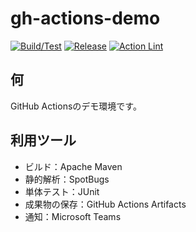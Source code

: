# gh-actions-demo

[![Build/Test](https://github.com/tmx-kenmotsu/gh-actions-demo/actions/workflows/starter.yml/badge.svg)](https://github.com/tmx-kenmotsu/gh-actions-demo/actions/workflows/starter.yml)
[![Release](https://github.com/tmx-kenmotsu/gh-actions-demo/actions/workflows/release.yml/badge.svg)](https://github.com/tmx-kenmotsu/gh-actions-demo/actions/workflows/release.yml)
[![Action Lint](https://github.com/tmx-kenmotsu/gh-actions-demo/actions/workflows/actionlint.yml/badge.svg)](https://github.com/tmx-kenmotsu/gh-actions-demo/actions/workflows/actionlint.yml)

## 何

GitHub Actionsのデモ環境です。

## 利用ツール

* ビルド：Apache Maven
* 静的解析：SpotBugs
* 単体テスト：JUnit
* 成果物の保存：GitHub Actions Artifacts
* 通知：Microsoft Teams